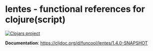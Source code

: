 # lentes - functional references for clojure(script) #

[![Clojars project][Clojars SVG]][Clojars URL]

**Documentation**: https://cljdoc.org/d/funcool/lentes/1.4.0-SNAPSHOT
<!-- Project -->
[Clojars SVG]: https://img.shields.io/clojars/v/funcool/lentes.svg
[Clojars URL]: https://clojars.org/funcool/lentes
